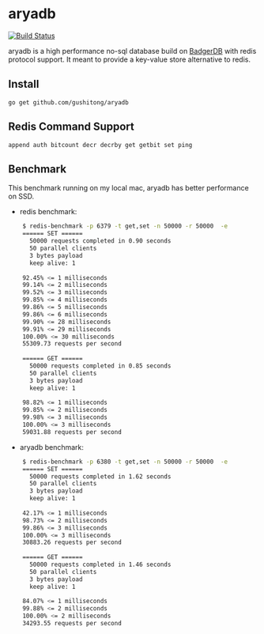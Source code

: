
# aryadb

[![Build Status](https://travis-ci.com/gushitong/aryadb.svg?branch=master)](https://travis-ci.com/gushitong/aryadb)

aryadb is a high performance no-sql database build on [BadgerDB](https://github.com/dgraph-io/badger) with redis protocol
support. It meant to provide a key-value store alternative to redis.

## Install

    go get github.com/gushitong/aryadb
    
## Redis Command Support

    append auth bitcount decr decrby get getbit set ping

## Benchmark

This benchmark running on my local mac, aryadb has better performance on SSD.

* redis benchmark:

```bash
    $ redis-benchmark -p 6379 -t get,set -n 50000 -r 50000  -e
    ====== SET ======
      50000 requests completed in 0.90 seconds
      50 parallel clients
      3 bytes payload
      keep alive: 1
    
    92.45% <= 1 milliseconds
    99.14% <= 2 milliseconds
    99.52% <= 3 milliseconds
    99.85% <= 4 milliseconds
    99.86% <= 5 milliseconds
    99.86% <= 6 milliseconds
    99.90% <= 28 milliseconds
    99.91% <= 29 milliseconds
    100.00% <= 30 milliseconds
    55309.73 requests per second
    
    ====== GET ======
      50000 requests completed in 0.85 seconds
      50 parallel clients
      3 bytes payload
      keep alive: 1
    
    98.82% <= 1 milliseconds
    99.85% <= 2 milliseconds
    99.98% <= 3 milliseconds
    100.00% <= 3 milliseconds
    59031.88 requests per second
```

* aryadb benchmark:

```bash
    $ redis-benchmark -p 6380 -t get,set -n 50000 -r 50000  -e
    ====== SET ======
      50000 requests completed in 1.62 seconds
      50 parallel clients
      3 bytes payload
      keep alive: 1
    
    42.17% <= 1 milliseconds
    98.73% <= 2 milliseconds
    99.86% <= 3 milliseconds
    100.00% <= 3 milliseconds
    30883.26 requests per second
    
    ====== GET ======
      50000 requests completed in 1.46 seconds
      50 parallel clients
      3 bytes payload
      keep alive: 1
    
    84.07% <= 1 milliseconds
    99.88% <= 2 milliseconds
    100.00% <= 2 milliseconds
    34293.55 requests per second
```